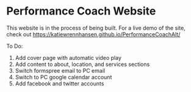 # Performance Coach Website 

This website is in the process of being built. For a live demo of the site, check out https://katiewrennhansen.github.io/PerformanceCoachAlt/


To Do:
1. Add cover page with automatic video play
2. Add content to about, location, and services sections
3. Switch formspree email to PC email
4. Switch to PC google calendar account 
5. Add facebook and twitter accounts